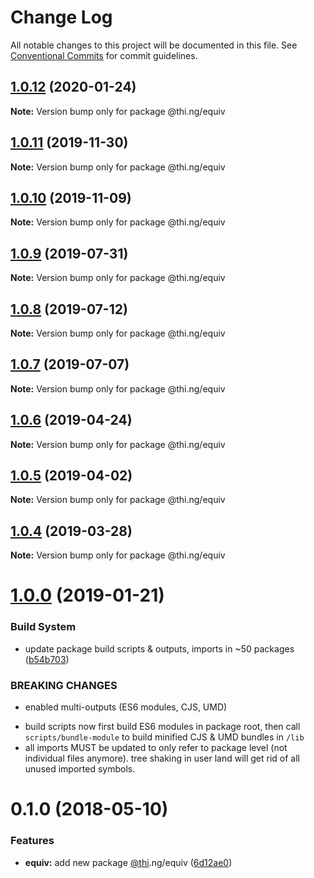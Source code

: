 # Change Log

All notable changes to this project will be documented in this file.
See [Conventional Commits](https://conventionalcommits.org) for commit guidelines.

## [1.0.12](https://github.com/thi-ng/umbrella/compare/@thi.ng/equiv@1.0.11...@thi.ng/equiv@1.0.12) (2020-01-24)

**Note:** Version bump only for package @thi.ng/equiv





## [1.0.11](https://github.com/thi-ng/umbrella/compare/@thi.ng/equiv@1.0.10...@thi.ng/equiv@1.0.11) (2019-11-30)

**Note:** Version bump only for package @thi.ng/equiv





## [1.0.10](https://github.com/thi-ng/umbrella/compare/@thi.ng/equiv@1.0.9...@thi.ng/equiv@1.0.10) (2019-11-09)

**Note:** Version bump only for package @thi.ng/equiv





## [1.0.9](https://github.com/thi-ng/umbrella/compare/@thi.ng/equiv@1.0.8...@thi.ng/equiv@1.0.9) (2019-07-31)

**Note:** Version bump only for package @thi.ng/equiv





## [1.0.8](https://github.com/thi-ng/umbrella/compare/@thi.ng/equiv@1.0.7...@thi.ng/equiv@1.0.8) (2019-07-12)

**Note:** Version bump only for package @thi.ng/equiv





## [1.0.7](https://github.com/thi-ng/umbrella/compare/@thi.ng/equiv@1.0.6...@thi.ng/equiv@1.0.7) (2019-07-07)

**Note:** Version bump only for package @thi.ng/equiv





## [1.0.6](https://github.com/thi-ng/umbrella/compare/@thi.ng/equiv@1.0.5...@thi.ng/equiv@1.0.6) (2019-04-24)

**Note:** Version bump only for package @thi.ng/equiv





## [1.0.5](https://github.com/thi-ng/umbrella/compare/@thi.ng/equiv@1.0.4...@thi.ng/equiv@1.0.5) (2019-04-02)

**Note:** Version bump only for package @thi.ng/equiv





## [1.0.4](https://github.com/thi-ng/umbrella/compare/@thi.ng/equiv@1.0.3...@thi.ng/equiv@1.0.4) (2019-03-28)

**Note:** Version bump only for package @thi.ng/equiv







# [1.0.0](https://github.com/thi-ng/umbrella/compare/@thi.ng/equiv@0.1.15...@thi.ng/equiv@1.0.0) (2019-01-21)


### Build System

* update package build scripts & outputs, imports in ~50 packages ([b54b703](https://github.com/thi-ng/umbrella/commit/b54b703))


### BREAKING CHANGES

* enabled multi-outputs (ES6 modules, CJS, UMD)

- build scripts now first build ES6 modules in package root, then call
  `scripts/bundle-module` to build minified CJS & UMD bundles in `/lib`
- all imports MUST be updated to only refer to package level
  (not individual files anymore). tree shaking in user land will get rid of
  all unused imported symbols.


<a name="0.1.0"></a>
# 0.1.0 (2018-05-10)


### Features

* **equiv:** add new package [@thi](https://github.com/thi).ng/equiv ([6d12ae0](https://github.com/thi-ng/umbrella/commit/6d12ae0))
